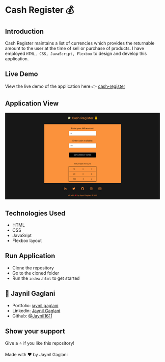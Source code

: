 # Cash Register 💰

## Introduction

Cash Register maintains a list of currencies which provides the returnable amount to the user at the time of sell or purchase of products. I have employed `HTML, CSS, JavaScript, Flexbox` to design and develop this application.

## Live Demo

View the live demo of the application here 👉 [cash-register](https://jaynil-cash-register.netlify.app/)

## Application View

![Image](assets/Cash_Register.png)

## Technologies Used

- HTML
- CSS
- JavaSript
- Flexbox layout

## Run Application

- Clone the repository
- Go to the cloned folder
- Run the `index.html` to get started

## 👤 **Jaynil Gaglani**

- Portfolio: [jaynil.gaglani](https://bit.ly/jaynil-profile)
- Linkedin: [Jaynil Gaglani](https://www.linkedin.com/in/jaynilgaglani/)
- Github: [@Jaynil1611](https://github.com/Jaynil1611)

## Show your support

Give a ⭐️ if you like this repository!

Made with ❤️ by Jaynil Gaglani
